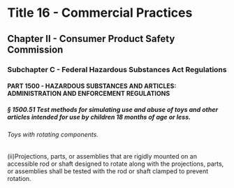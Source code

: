 
# Title 16 - Commercial Practices
## Chapter II - Consumer Product Safety Commission
### Subchapter C - Federal Hazardous Substances Act Regulations
#### PART 1500 - HAZARDOUS SUBSTANCES AND ARTICLES: ADMINISTRATION AND ENFORCEMENT REGULATIONS
##### § 1500.51 Test methods for simulating use and abuse of toys and other articles intended for use by children 18 months of age or less.
###### Toys with rotating components.

(ii)Projections, parts, or assemblies that are rigidly mounted on an accessible rod or shaft designed to rotate along with the projections, parts, or assemblies shall be tested with the rod or shaft clamped to prevent rotation.
